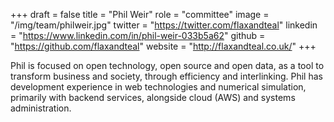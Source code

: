 +++
draft = false
title = "Phil Weir"
role = "committee"
image = "/img/team/philweir.jpg"
twitter = "https://twitter.com/flaxandteal"
linkedin = "https://www.linkedin.com/in/phil-weir-033b5a62"
github = "https://github.com/flaxandteal"
website = "http://flaxandteal.co.uk/"
+++

Phil is focused on open technology, open source and open data, as a tool to transform business and society, through efficiency and interlinking. Phil has development experience in web technologies and numerical simulation, primarily with backend services, alongside cloud (AWS) and systems administration.
